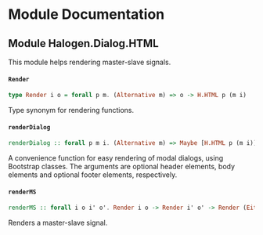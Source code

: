 # Module Documentation

## Module Halogen.Dialog.HTML


This module helps rendering master-slave signals.

#### `Render`

``` purescript
type Render i o = forall p m. (Alternative m) => o -> H.HTML p (m i)
```

Type synonym for rendering functions.

#### `renderDialog`

``` purescript
renderDialog :: forall p m i. (Alternative m) => Maybe [H.HTML p (m i)] -> [H.HTML p (m i)] -> Maybe [H.HTML p (m i)] -> H.HTML p (m i)
```

A convenience function for easy rendering of modal dialogs, using Bootstrap classes.
The arguments are optional header elements, body elements and optional footer elements, respectively.

#### `renderMS`

``` purescript
renderMS :: forall i o i' o'. Render i o -> Render i' o' -> Render (Either i i') (MS o o')
```

Renders a master-slave signal.



